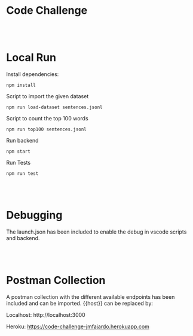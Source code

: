 # Code Challenge

\
&nbsp;

# Local Run
Install dependencies:
```
npm install
```

Script to import the given dataset  
```
npm run load-dataset sentences.jsonl
```
Script to count the top 100 words
```
npm run top100 sentences.jsonl
```
Run backend
```
npm start
```
Run Tests
```
npm run test
```

\
&nbsp;
# Debugging
The launch.json has been included to enable the debug in vscode scripts and backend. 

\
&nbsp;
# Postman Collection
A postman collection with the different available endpoints has been included and can be imported. {{host}} can be replaced by:

Localhost: http://localhost:3000 

Heroku: https://code-challenge-jmfajardo.herokuapp.com

\
&nbsp;

